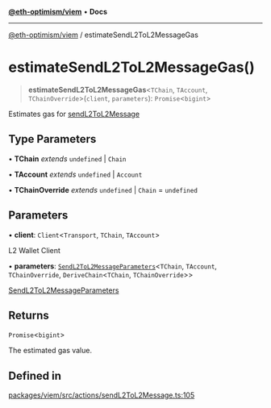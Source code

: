 [**@eth-optimism/viem**](../README.md) • **Docs**

***

[@eth-optimism/viem](../README.md) / estimateSendL2ToL2MessageGas

# estimateSendL2ToL2MessageGas()

> **estimateSendL2ToL2MessageGas**\<`TChain`, `TAccount`, `TChainOverride`\>(`client`, `parameters`): `Promise`\<`bigint`\>

Estimates gas for [sendL2ToL2Message](sendL2ToL2Message.md)

## Type Parameters

• **TChain** *extends* `undefined` \| `Chain`

• **TAccount** *extends* `undefined` \| `Account`

• **TChainOverride** *extends* `undefined` \| `Chain` = `undefined`

## Parameters

• **client**: `Client`\<`Transport`, `TChain`, `TAccount`\>

L2 Wallet Client

• **parameters**: [`SendL2ToL2MessageParameters`](../type-aliases/SendL2ToL2MessageParameters.md)\<`TChain`, `TAccount`, `TChainOverride`, `DeriveChain`\<`TChain`, `TChainOverride`\>\>

[SendL2ToL2MessageParameters](../type-aliases/SendL2ToL2MessageParameters.md)

## Returns

`Promise`\<`bigint`\>

The estimated gas value.

## Defined in

[packages/viem/src/actions/sendL2ToL2Message.ts:105](https://github.com/ethereum-optimism/ecosystem/blob/c363acafc2b5c0db021f95b4e5fefe43bbcaf322/packages/viem/src/actions/sendL2ToL2Message.ts#L105)
